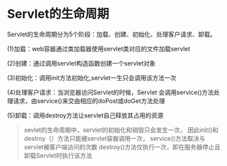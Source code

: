 # Servlet的生命周期

Servlet的生命周期分为5个阶段：加载、创建、初始化、处理客户请求、卸载。

(1)加载：web容器通过类加载器使用servlet类对应的文件加载servlet

(2)创建：通过调用servlet构造函数创建一个servlet对象

(3)初始化：调用init方法初始化,servlet一生只会调用该方法一次

(4)处理客户请求：当浏览器访问Servlet的时候，Servlet 会调用service()方法处理请求，由service()来交由相应的doPost或doGet方法处理

(5)卸载：调用destroy方法让servlet自己释放其占用的资源

> sevlet的生命周期中，servlet的初始化和销毁只会发生一次，
因此init()和destroy（）方法只能被servlet容器调用一次，
service()方法取决与servlet被客户端访问的次数
destroy()方法仅执行一次，即在服务器停止且卸载Servlet时执行该方法
